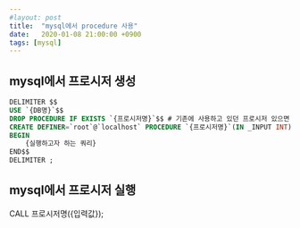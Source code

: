 ```yaml
---
#layout: post
title:  "mysql에서 procedure 사용"
date:   2020-01-08 21:00:00 +0900
tags: [mysql]
---
```


## mysql에서 프로시저 생성

```sql
DELIMITER $$
USE `{DB명}`$$
DROP PROCEDURE IF EXISTS `{프로시저명}`$$ # 기존에 사용하고 있던 프로시저 있으면 삭제
CREATE DEFINER=`root`@`localhost` PROCEDURE `{프로시저명}`(IN _INPUT INT)
BEGIN
    {실행하고자 하는 쿼리}
END$$
DELIMITER ;
```

## mysql에서 프로시저 실행

CALL 프로시저명({입력값});